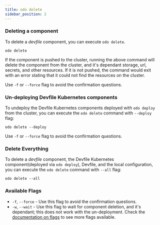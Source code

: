 ```yaml
---
title: odo delete
sidebar_position: 2
---
```


### Deleting a component

To delete a _devfile_ component, you can execute `odo delete`.

```shell
odo delete
```

If the component is pushed to the cluster, running the above command will delete the component from the cluster, and it's dependant storage, url, secrets, and other resources.
If it is not pushed, the command would exit with an error stating that it could not find the resources on the cluster.

Use `-f` or `--force` flag to avoid the confirmation questions. 

### Un-deploying Devfile Kubernetes components

To undeploy the Devfile Kubernetes components deployed with `odo deploy` from the cluster, you can execute the `odo delete` command with `--deploy` flag:
```shell
odo delete --deploy
```

Use `-f` or `--force` flag to avoid the confirmation questions.

### Delete Everything

To delete a _devfile_ component, the Devfile Kubernetes component(deployed via `odo deploy`), Devfile, and the local configuration, you can execute the `odo delete` command with `--all` flag:
```shell
odo delete --all
```

### Available Flags
* `-f`, `--force` - Use this flag to avoid the confirmation questions.
* `-w`, `--wait` - Use this flag to wait for component deletion, and it's dependant; this does not work with the un-deployment.
Check the [documentation on flags](flags.md) to see more flags available.